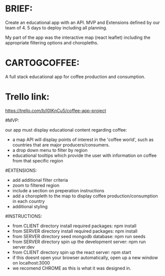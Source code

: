 # BRIEF:
Create an educational app with an API. MVP and Extensions defined by our team of 4.
5 days to deploy including all planning.

My part of the app was the interactive map (react leaflet) including the appropriate filtering options and choropleths.

# CARTOGCOFFEE:
A full stack educational app for coffee production and consumption. 

# Trello link: 
https://trello.com/b/l0IKnCu5/coffee-app-project

#MVP:

our app must display educational content regarding coffee:

  - a map API will display points of interest in the 'coffee world', such as countries that are major producers/consumers. 
  - a drop down menu to filter by region 
  - educational tooltips which provide the user with information on coffee from that specific region 
  
#EXTENSIONS:

  - add additional filter criteria
  - zoom to filtered region 
  - include a section on preperation instructions
  - add a choropleth to the map to display coffee production/consumption in each country 
  - additional styling
  
#INSTRUCTIONS:

  -  from CLIENT directory install required packages: npm install 
  -  from SERVER directory install required packages: npm install 
  -  from SERVER directory seed mongodb database: npm run seeds
  -  from SERVER directory spin up the development server: npm run server:dev
  -  from CLIENT directory spin up the react server: npm start 
  -  if this doesnt open your browser automatically, open up a new window on localhost:3000
  -  we recomend CHROME as this is what it was designed in.

